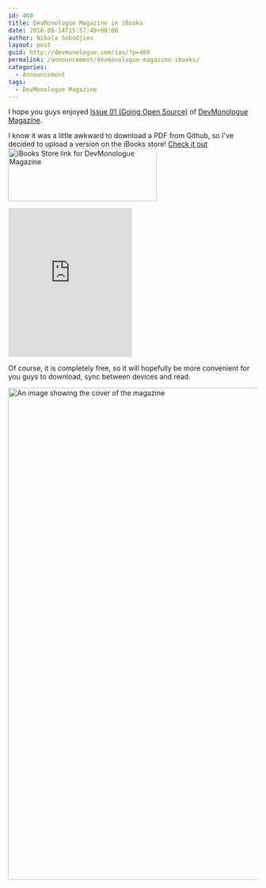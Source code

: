 ```yaml
---
id: 460
title: DevMonologue Magazine in iBooks
date: 2016-08-14T15:57:49+00:00
author: Nikola Sobadjiev
layout: post
guid: http://devmonologue.com/ios/?p=460
permalink: /announcement/devmonologue-magazine-ibooks/
categories:
  - Announcement
tags:
  - DevMonologue Magazine
---
```

I hope you guys enjoyed <a href="http://devmonologue.com/ios/ios/devmonologue-going-open-source-issue-01/">Issue 01 (Going Open Source)</a> of <a href="http://devmonologue.com/ios/ios/the-devmonologue-magazine/">DevMonologue Magazine</a>.

I know it was a little awkward to download a PDF from Github, so I've decided to upload a version on the iBooks store! <a href="https://itunes.apple.com/us/book/devmonologue-magazine-issue/id1143816694?ls=1&amp;mt=11">Check it out</a>
<a href="https://itunes.apple.com/us/book/devmonologue-magazine-issue/id1143816694?ls=1&amp;mt=11" rel="attachment wp-att-463"><img class="aligncenter size-medium wp-image-463" src="{{ site.url }}/images/2016/08/Get_it_on_iBooks_Badge_US_1114-300x107.png" alt="iBooks Store link for DevMonologue Magazine" width="300" height="107" /></a>

<iframe style="overflow-x: hidden; overflow-y: hidden; width: 250px; height: 300px; border: 0px;" src="https://widgets.itunes.apple.com/widget.html?c=us&amp;brc=FFFFFF&amp;blc=FFFFFF&amp;trc=FFFFFF&amp;tlc=FFFFFF&amp;d=&amp;t=&amp;m=ebook&amp;e=ebook&amp;w=250&amp;h=300&amp;ids=1143816694&amp;wt=discovery&amp;partnerId=&amp;affiliate_id=&amp;at=&amp;ct=" width="300" height="150" frameborder="0"></iframe>

Of course, it is completely free, so it will hopefully be more convenient for you guys to download, sync between devices and read.

<a href="https://itunes.apple.com/us/book/devmonologue-magazine-issue/id1143816694?ls=1&amp;mt=11" rel="attachment wp-att-420"><img class="wp-image-420 size-full" src="{{ site.url }}/images/2016/07/DevMonologueMagazineCover.png" alt="An image showing the cover of the magazine" width="772" height="992" /></a>

